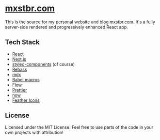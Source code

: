 # [mxstbr.com](https://mxstbr.com)

This is the source for my personal website and blog [mxstbr.com](https://mxstbr.com). It's a fully server-side rendered and progressively enhanced React app.

## Tech Stack

- [React](https://github.com/facebook/react)
- [Next.js](https://github.com/zeit/next.js)
- [styled-components](https://github.com/styled-components) (of course)
- [Rebass](https://github.com/rebassjs/rebass)
- [mdx](https://github.com/mdx-js/mdx)
- [Babel macros](https://github.com/kentcdodds/babel-plugin-macros)
- [Flow](https://github.com/facebook/flow)
- [Prettier](https://github.com/prettier/prettier)
- [now](https://now.sh)
- [Feather Icons](https://feathericons.com)

## License

Licensed under the MIT License. Feel free to use parts of the code in your own projects with attribution!
